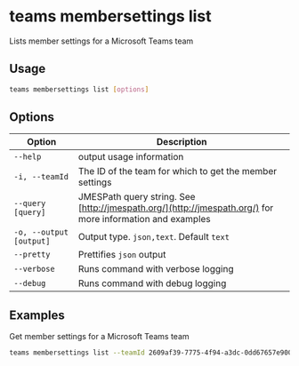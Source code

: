 # teams membersettings list

Lists member settings for a Microsoft Teams team

## Usage

```sh
teams membersettings list [options]
```

## Options

Option|Description
------|-----------
`--help`|output usage information
`-i, --teamId`|The ID of the team for which to get the member settings
`--query [query]`|JMESPath query string. See [http://jmespath.org/](http://jmespath.org/) for more information and examples
`-o, --output [output]`|Output type. `json,text`. Default `text`
`--pretty`|Prettifies `json` output
`--verbose`|Runs command with verbose logging
`--debug`|Runs command with debug logging

## Examples

Get member settings for a Microsoft Teams team

```sh
teams membersettings list --teamId 2609af39-7775-4f94-a3dc-0dd67657e900
```